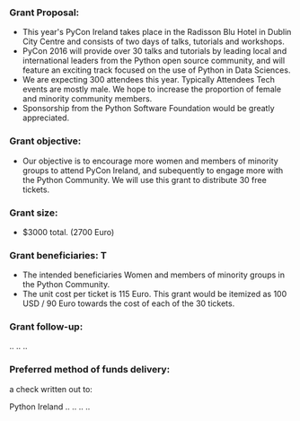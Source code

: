 
### Grant Proposal: 
* This year's PyCon Ireland takes place in the Radisson Blu Hotel in Dublin City Centre and consists of two days of talks, tutorials and workshops.  
* PyCon 2016 will provide over 30 talks and tutorials by leading local and international leaders from the Python open source community, and will feature an exciting track focused on the use of Python in Data Sciences. 
* We are expecting 300 attendees this year. Typically Attendees Tech events are mostly male. We hope to increase the proportion of female and minority community members.
* Sponsorship from the Python Software Foundation would be greatly appreciated. 

### Grant objective: 
* Our objective is to encourage more women and members of minority groups to attend PyCon Ireland, and subequently to engage more with the Python Community. We will use this grant to distribute 30 free tickets.

### Grant size: 
* $3000 total. (2700 Euro) 

### Grant beneficiaries: T
* The intended beneficiaries Women and members of minority groups in the Python Community.
* The unit cost per ticket is 115 Euro. This grant would be itemized as 100 USD / 90 Euro towards the cost of each of the 30 tickets.

### Grant follow-up: 
..
..
..

### Preferred method of funds delivery: 

a check written out to:

Python Ireland
..
..
..
..
